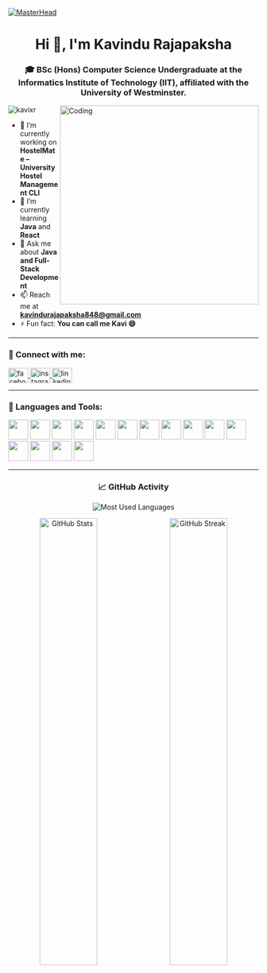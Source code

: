 [![MasterHead](https://firebasestorage.googleapis.com/v0/b/flexi-coding.appspot.com/o/dempgi7-520f8d5f-63d4-4453-8822-dbc149ae27f8.gif?alt=media&token=91c0c7b2-93c3-4029-b011-1a8703c5730d)](https://github.com/kavixr)

<h1 align="center">Hi 👋, I'm Kavindu Rajapaksha</h1>
<h3 align="center">🎓 BSc (Hons) Computer Science Undergraduate at the Informatics Institute of Technology (IIT), affiliated with the University of Westminster.</h3>

<img align="right" alt="Coding" width="400" src="https://cdn.dribbble.com/users/1162077/screenshots/3848914/programmer.gif">

<p align="left">
  <img src="https://komarev.com/ghpvc/?username=kavixr&label=Profile%20views&color=0e75b6&style=flat" alt="kavixr" />
</p>

- 🔭 I’m currently working on **HostelMate – University Hostel Management CLI**  
- 🌱 I’m currently learning **Java** and **React**  
- 💬 Ask me about **Java and Full-Stack Development**  
- 📫 Reach me at **kavindurajapaksha848@gmail.com**  
- ⚡ Fun fact: **You can call me Kavi 😄**

---

<h3 align="left">🤝 Connect with me:</h3>
<p align="left">
<a href="https://facebook.com/kavindurajapaksha" target="blank">
  <img align="center" src="https://raw.githubusercontent.com/rahuldkjain/github-profile-readme-generator/master/src/images/icons/Social/facebook.svg" alt="facebook" height="30" width="40" />
</a>
<a href="https://instagram.com/kavix_r" target="blank">
  <img align="center" src="https://raw.githubusercontent.com/rahuldkjain/github-profile-readme-generator/master/src/images/icons/Social/instagram.svg" alt="instagram" height="30" width="40" />
</a>
<a href="https://www.linkedin.com/in/kavindu-rajapaksha-7a17a0213/" target="blank">
  <img align="center" src="https://raw.githubusercontent.com/rahuldkjain/github-profile-readme-generator/master/src/images/icons/Social/linked-in-alt.svg" alt="linkedin" height="30" width="40" />
</a>
</p>

---

<h3 align="left">🧠 Languages and Tools:</h3>
<p align="left">
  <a href="https://www.w3.org/html/" target="_blank"><img src="https://cdn.jsdelivr.net/gh/devicons/devicon/icons/html5/html5-original.svg" width="40" height="40"/></a>
  <a href="https://www.w3schools.com/css/" target="_blank"><img src="https://cdn.jsdelivr.net/gh/devicons/devicon/icons/css3/css3-original.svg" width="40" height="40"/></a>
  <a href="https://developer.mozilla.org/en-US/docs/Web/JavaScript" target="_blank"><img src="https://cdn.jsdelivr.net/gh/devicons/devicon/icons/javascript/javascript-original.svg" width="40" height="40"/></a>
  <a href="https://reactjs.org/" target="_blank"><img src="https://cdn.jsdelivr.net/gh/devicons/devicon/icons/react/react-original.svg" width="40" height="40"/></a>
  <a href="https://nodejs.org/" target="_blank"><img src="https://cdn.jsdelivr.net/gh/devicons/devicon/icons/nodejs/nodejs-original.svg" width="40" height="40"/></a>
  <a href="https://spring.io/" target="_blank"><img src="https://www.vectorlogo.zone/logos/springio/springio-icon.svg" width="40" height="40"/></a>
  <a href="https://www.java.com/" target="_blank"><img src="https://cdn.jsdelivr.net/gh/devicons/devicon/icons/java/java-original.svg" width="40" height="40"/></a>
  <a href="https://www.mysql.com/" target="_blank"><img src="https://cdn.jsdelivr.net/gh/devicons/devicon/icons/mysql/mysql-original.svg" width="40" height="40"/></a>
  <a href="https://www.mongodb.com/" target="_blank"><img src="https://cdn.jsdelivr.net/gh/devicons/devicon/icons/mongodb/mongodb-original.svg" width="40" height="40"/></a>
  <a href="https://postman.com/" target="_blank"><img src="https://www.vectorlogo.zone/logos/getpostman/getpostman-icon.svg" width="40" height="40"/></a>
  <a href="https://git-scm.com/" target="_blank"><img src="https://cdn.jsdelivr.net/gh/devicons/devicon/icons/git/git-original.svg" width="40" height="40"/></a>
  <a href="https://flutter.dev/" target="_blank"><img src="https://www.vectorlogo.zone/logos/flutterio/flutterio-icon.svg" width="40" height="40"/></a>
  <a href="https://dart.dev/" target="_blank"><img src="https://www.vectorlogo.zone/logos/dartlang/dartlang-icon.svg" width="40" height="40"/></a>
  <a href="https://www.figma.com/" target="_blank"><img src="https://cdn.jsdelivr.net/gh/devicons/devicon/icons/figma/figma-original.svg" width="40" height="40"/></a>
  <a href="https://www.adobe.com/in/products/illustrator.html" target="_blank"><img src="https://cdn.jsdelivr.net/gh/devicons/devicon/icons/illustrator/illustrator-plain.svg" width="40" height="40"/></a>
</p>

---

<h3 align="center">📈 GitHub Activity</h3>

<!-- ✅ Centered Most Used Languages -->
<p align="center">
  <img src="https://github-readme-stats.vercel.app/api/top-langs?username=kavixr&show_icons=true&locale=en&layout=compact&theme=tokyonight" alt="Most Used Languages" />
</p>

<!-- ✅ Two Stats Side by Side -->
<p align="center">
  <img align="left" src="https://github-readme-stats.vercel.app/api?username=kavixr&show_icons=true&locale=en&theme=tokyonight" alt="GitHub Stats" width="48%" />
  <img align="right" src="https://github-readme-streak-stats.herokuapp.com/?user=kavixr&theme=tokyonight" alt="GitHub Streak" width="48%" />
</p>

<br clear="both"/>

